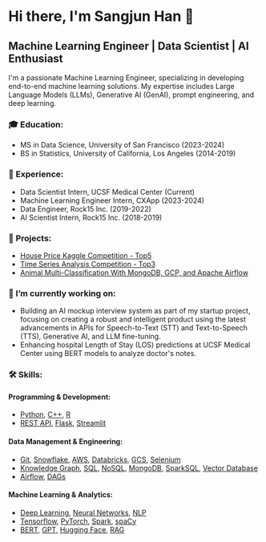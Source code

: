 # Hi there, I'm Sangjun Han 👋

## Machine Learning Engineer | Data Scientist | AI Enthusiast

I'm a passionate Machine Learning Engineer, specializing in developing end-to-end machine learning solutions. My expertise includes Large Language Models (LLMs), Generative AI (GenAI), prompt engineering, and deep learning.

### 🎓 Education:
- MS in Data Science, University of San Francisco (2023-2024)
- BS in Statistics, University of California, Los Angeles (2014-2019)

### 💼 Experience:
- Data Scientist Intern, UCSF Medical Center (Current)
- Machine Learning Engineer Intern, CXApp (2023-2024)
- Data Engineer, Rock15 Inc. (2019-2022)
- AI Scientist Intern, Rock15 Inc. (2018-2019)

### 📑 Projects:
- [House Price Kaggle Competition - Top5](https://github.com/sangjun927/house-price-prediction)
- [Time Series Analysis Competition - Top3](https://github.com/sangjun927/time-series-analysis)
- [Animal Multi-Classification With MongoDB, GCP, and Apache Airflow](https://github.com/sangjun927/DeepLearningPipeline)

### 🔭 I’m currently working on:
- Building an AI mockup interview system as part of my startup project, focusing on creating a robust and intelligent product using the latest advancements in APIs for Speech-to-Text (STT) and Text-to-Speech (TTS), Generative AI, and LLM fine-tuning.
- Enhancing hospital Length of Stay (LOS) predictions at UCSF Medical Center using BERT models to analyze doctor's notes.

### 🛠 Skills:
#### Programming & Development:
- [Python](https://www.python.org/), [C++](https://www.cplusplus.com/), [R](https://www.r-project.org/)
- [REST API](https://restfulapi.net/), [Flask](https://flask.palletsprojects.com/), [Streamlit](https://streamlit.io/)

#### Data Management & Engineering:
- [Git](https://git-scm.com/), [Snowflake](https://www.snowflake.com/), [AWS](https://aws.amazon.com/), [Databricks](https://databricks.com/), [GCS](https://cloud.google.com/storage), [Selenium](https://www.selenium.dev/)
- [Knowledge Graph](https://en.wikipedia.org/wiki/Knowledge_graph), [SQL](https://en.wikipedia.org/wiki/SQL), [NoSQL](https://en.wikipedia.org/wiki/NoSQL), [MongoDB](https://www.mongodb.com/), [SparkSQL](https://spark.apache.org/sql/), [Vector Database](https://en.wikipedia.org/wiki/Vector_database)
- [Airflow](https://airflow.apache.org/), [DAGs](https://airflow.apache.org/docs/apache-airflow/stable/concepts/dags.html)

#### Machine Learning & Analytics:
- [Deep Learning](https://en.wikipedia.org/wiki/Deep_learning), [Neural Networks](https://en.wikipedia.org/wiki/Artificial_neural_network), [NLP](https://en.wikipedia.org/wiki/Natural_language_processing)
- [Tensorflow](https://www.tensorflow.org/), [PyTorch](https://pytorch.org/), [Spark](https://spark.apache.org/), [spaCy](https://spacy.io/)
- [BERT](https://en.wikipedia.org/wiki/BERT_(language_model)), [GPT](https://en.wikipedia.org/wiki/Generative_pre-trained_transformer), [Hugging Face](https://huggingface.co/), [RAG](https://huggingface.co/transformers/model_doc/rag.html)

